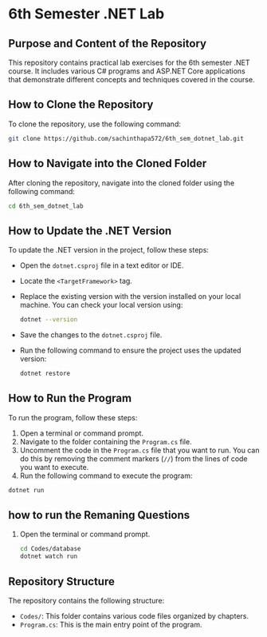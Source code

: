 # 6th Semester .NET Lab

## Purpose and Content of the Repository

This repository contains practical lab exercises for the 6th semester .NET course. It includes various C# programs and ASP.NET Core applications that demonstrate different concepts and techniques covered in the course.

## How to Clone the Repository

To clone the repository, use the following command:

```bash
git clone https://github.com/sachinthapa572/6th_sem_dotnet_lab.git
```

## How to Navigate into the Cloned Folder

After cloning the repository, navigate into the cloned folder using the following command:

```sh
cd 6th_sem_dotnet_lab
```

## How to Update the .NET Version

To update the .NET version in the project, follow these steps:

- Open the `dotnet.csproj` file in a text editor or IDE.
- Locate the `<TargetFramework>` tag.
- Replace the existing version with the version installed on your local machine. You can check your local version using:

  ```bash
  dotnet --version
  ```

- Save the changes to the `dotnet.csproj` file.
- Run the following command to ensure the project uses the updated version:

  ```bash
  dotnet restore
  ```

## How to Run the Program

To run the program, follow these steps:

1. Open a terminal or command prompt.
2. Navigate to the folder containing the `Program.cs` file.
3. Uncomment the code in the `Program.cs` file that you want to run. You can do this by removing the comment markers (`//`) from the lines of code you want to execute.
4. Run the following command to execute the program:

```sh
dotnet run
```

## how to run the Remaning Questions

1. Open the terminal or command prompt.

   ```sh
   cd Codes/database
   dotnet watch run
   ```

## Repository Structure

The repository contains the following structure:

- `Codes/`: This folder contains various code files organized by chapters.
- `Program.cs`: This is the main entry point of the program.
